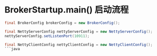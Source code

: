 # BrokerStartup.main() 启动流程
```java
final BrokerConfig brokerConfig = new BrokerConfig();

final NettyServerConfig nettyServerConfig = new NettyServerConfig();
nettyServerConfig.setListenPort(10911);

final NettyClientConfig nettyClientConfig = new NettyClientConfig();
```java